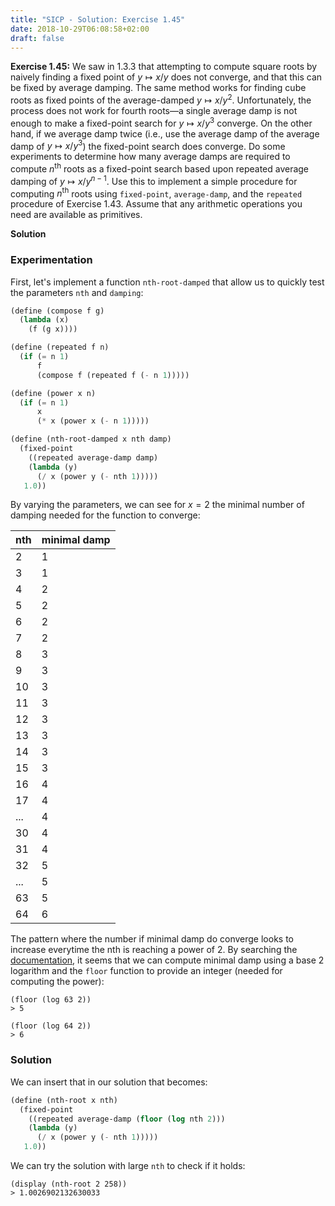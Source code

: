 ```yaml
---
title: "SICP - Solution: Exercise 1.45"
date: 2018-10-29T06:08:58+02:00
draft: false
---
```


**Exercise 1.45:** We saw in 1.3.3 that attempting to compute square roots by naively finding a fixed point of ${y\mapsto x/y}$ does not converge, and that this can be fixed by average damping. The same method works for finding cube roots as fixed points of the average-damped ${y\mapsto x/y^2}$. Unfortunately, the process does not work for fourth roots—a single average damp is not enough to make a fixed-point search for ${y\mapsto x/y^3}$ converge. On the other hand, if we average damp twice (i.e., use the average damp of the average damp of ${y\mapsto x/y^3}$) the fixed-point search does converge. Do some experiments to determine how many average damps are required to compute $n^{\text{th}}$ roots as a fixed-point search based upon repeated average damping of $y\mapsto x/y^{n-1}$. Use this to implement a simple procedure for computing $n^{\text{th}}$ roots using `fixed-point`, `average-damp`, and the `repeated` procedure of Exercise 1.43. Assume that any arithmetic operations you need are available as primitives.

**Solution**

### Experimentation

First, let's implement a function `nth-root-damped` that allow us to quickly test the parameters `nth` and `damping`:

```scheme
(define (compose f g)
  (lambda (x)
    (f (g x))))

(define (repeated f n)
  (if (= n 1)
      f
      (compose f (repeated f (- n 1)))))

(define (power x n)
  (if (= n 1)
      x
      (* x (power x (- n 1)))))

(define (nth-root-damped x nth damp)
  (fixed-point
    ((repeated average-damp damp)
    (lambda (y)
      (/ x (power y (- nth 1)))))
   1.0))
```

By varying the parameters, we can see for $x=2$ the minimal number of damping needed for the function to converge:

| nth | minimal damp |
| --- | ------------ |
| 2   | 1            |
| 3   | 1            |
| 4   | 2            |
| 5   | 2            |
| 6   | 2            |
| 7   | 2            |
| 8   | 3            |
| 9   | 3            |
| 10  | 3            |
| 11  | 3            |
| 12  | 3            |
| 13  | 3            |
| 14  | 3            |
| 15  | 3            |
| 16  | 4            |
| 17  | 4            |
| ... | 4            |
| 30  | 4            |
| 31  | 4            |
| 32  | 5            |
| ... | 5            |
| 63  | 5            |
| 64  | 6            |

The pattern where the number if minimal damp do converge looks to increase everytime the nth is reaching a power of 2. By searching the [documentation](https://docs.racket-lang.org/reference/generic-numbers.html), it seems that we can compute minimal damp using a base 2 logarithm and the `floor` function to provide an integer (needed for computing the power):

```
(floor (log 63 2))
> 5

(floor (log 64 2))
> 6
```

### Solution

We can insert that in our solution that becomes:

```scheme
(define (nth-root x nth)
  (fixed-point 
    ((repeated average-damp (floor (log nth 2))) 
    (lambda (y) 
      (/ x (power y (- nth 1)))))
   1.0))
```

We can try the solution with large `nth` to check if it holds:

```
(display (nth-root 2 258))
> 1.0026902132630033
```
